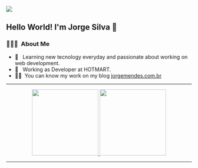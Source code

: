 <img src="https://raw.githubusercontent.com/jorgesilva-hotmart/jorgesilva-hotmart/master/assets/jorgesilva.png">

<h2> Hello World! I'm Jorge Silva 👋</h2>

<h3> 👨🏻‍💻 &nbsp;About Me </h3>

- 👾 &nbsp; Learning new tecnology everyday and passionate about working on web development.
- 💼 &nbsp; Working as Developer at HOTMART.
- 👨🏻‍&nbsp; You can know my work on my blog [jorgemendes.com.br](https://jorgemendes.com.br/)

___

<p align="center">
<a href="https://github.com/jorgesilva-hotmart">
  <img height="180em" src="https://github-readme-stats.vercel.app/api?username=jorgesilva-hotmart&theme=algolia&show_icons=true&include_all_commits=true&count_private=true" />
  <img height="180em" src="https://github-readme-stats.vercel.app/api/top-langs/?username=jorgesilva-hotmart&theme=algolia&layout=compact" />
</a>
</p>

___


<!--
**jorgesilva-hotmart/jorgesilva-hotmart** is a ✨ _special_ ✨ repository because its `README.md` (this file) appears on your GitHub profile.

Here are some ideas to get you started:

- 🔭 I’m currently working on ...
- 🌱 I’m currently learning ...
- 👯 I’m looking to collaborate on ...
- 🤔 I’m looking for help with ...
- 💬 Ask me about ...
- 📫 How to reach me: ...
- 😄 Pronouns: ...
- ⚡ Fun fact: ...
-->
